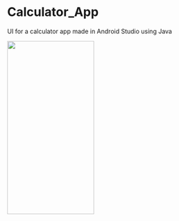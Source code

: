# Calculator_App
UI for a calculator app made in Android Studio using Java

<img src="https://user-images.githubusercontent.com/62303802/105629385-b323a700-5e68-11eb-8744-bc567fee22a8.png" width="200" height="400" />
